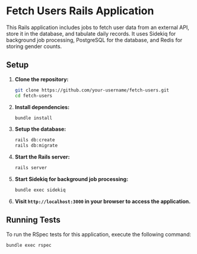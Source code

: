 # Fetch Users Rails Application

This Rails application includes jobs to fetch user data from an external API, store it in the database, and tabulate daily records. It uses Sidekiq for background job processing, PostgreSQL for the database, and Redis for storing gender counts.

## Setup

1. **Clone the repository:**

    ```bash
    git clone https://github.com/your-username/fetch-users.git
    cd fetch-users
    ```

2. **Install dependencies:**

    ```bash
    bundle install
    ```

3. **Setup the database:**

    ```bash
    rails db:create
    rails db:migrate
    ```

4. **Start the Rails server:**

    ```bash
    rails server
    ```

5. **Start Sidekiq for background job processing:**

    ```bash
    bundle exec sidekiq
    ```

6. **Visit `http://localhost:3000` in your browser to access the application.**

## Running Tests

To run the RSpec tests for this application, execute the following command:

```bash
bundle exec rspec

